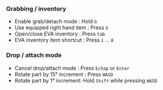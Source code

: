 ### Grabbing / inventory

- Enable grab/detach mode : Hold `G`
- Use equipped right hand item : Press `X`  
- Open/close EVA inventory : Press `tab`
- EVA inventory item shortcut : Press `1` ... `8`

### Drop / attach mode

- Cancel drop/attach mode : Press `Echap` or `Enter`
- Rotate part by 15° increment : Press `WASD`
- Rotate part by 1° increment: Hold `Shift` while pressing `WASD`